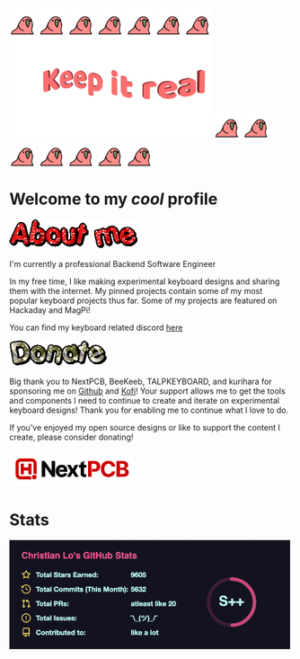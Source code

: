 <span>
<img src="https://github.com/ChrisChrisLoLo/ChrisChrisLoLo/blob/main/parrot.gif?raw=true" width="48">
<img src="https://github.com/ChrisChrisLoLo/ChrisChrisLoLo/blob/main/parrot.gif?raw=true" width="48">
<img src="https://github.com/ChrisChrisLoLo/ChrisChrisLoLo/blob/main/parrot.gif?raw=true" width="48">
<img src="https://github.com/ChrisChrisLoLo/ChrisChrisLoLo/blob/main/parrot.gif?raw=true" width="48">
<img src="https://github.com/ChrisChrisLoLo/ChrisChrisLoLo/blob/main/parrot.gif?raw=true" width="48">
<img src="https://github.com/ChrisChrisLoLo/ChrisChrisLoLo/blob/main/parrot.gif?raw=true" width="48">
<img src="https://github.com/ChrisChrisLoLo/ChrisChrisLoLo/blob/main/parrot.gif?raw=true" width="48">
</span>
<img src="https://github.com/ChrisChrisLoLo/ChrisChrisLoLo/blob/main/text2.gif?raw=true" width="360">
<span>
<img src="https://github.com/ChrisChrisLoLo/ChrisChrisLoLo/blob/main/parrot.gif?raw=true" width="48">
<img src="https://github.com/ChrisChrisLoLo/ChrisChrisLoLo/blob/main/parrot.gif?raw=true" width="48">
<img src="https://github.com/ChrisChrisLoLo/ChrisChrisLoLo/blob/main/parrot.gif?raw=true" width="48">
<img src="https://github.com/ChrisChrisLoLo/ChrisChrisLoLo/blob/main/parrot.gif?raw=true" width="48">
<img src="https://github.com/ChrisChrisLoLo/ChrisChrisLoLo/blob/main/parrot.gif?raw=true" width="48">
<img src="https://github.com/ChrisChrisLoLo/ChrisChrisLoLo/blob/main/parrot.gif?raw=true" width="48">
<img src="https://github.com/ChrisChrisLoLo/ChrisChrisLoLo/blob/main/parrot.gif?raw=true" width="48">
</span>

# Welcome to my *cool* profile

<img src="https://github.com/ChrisChrisLoLo/ChrisChrisLoLo/blob/main/text(1).gif?raw=true">

I'm currently a professional Backend Software Engineer

In my free time, I like making experimental keyboard designs and sharing them with the internet.
My pinned projects contain some of my most popular keyboard projects thus far.
Some of my projects are featured on Hackaday and MagPi!

You can find my keyboard related discord [here](https://discord.com/invite/m8vwnqJEsc)


<img src="https://github.com/ChrisChrisLoLo/ChrisChrisLoLo/blob/main/text(3).gif?raw=true">

Big thank you to NextPCB, BeeKeeb, TALPKEYBOARD, and kurihara for sponsoring me on [Github](https://github.com/sponsors/ChrisChrisLoLo/) and [Kofi](https://ko-fi.com/sporewoh)!
Your support allows me to get the tools and components I need to continue to create and iterate on experimental keyboard designs! Thank you for enabling me to continue what I love to do.

If you've enjoyed my open source designs or like to support the content I create, please consider donating!

[<img src="https://github.com/ChrisChrisLoLo/ChrisChrisLoLo/blob/main/nextpcblogolarge.png?raw=true" width="220">](https://www.nextpcb.com/)

# Stats
<img src="https://raw.githubusercontent.com/ChrisChrisLoLo/ChrisChrisLoLo/main/Screen%20Shot%202022-08-13%20at%208.12.25%20PM.png" width="500">

<!--
**ChrisChrisLoLo/ChrisChrisLoLo** is a ✨ _special_ ✨ repository because its `README.md` (this file) appears on your GitHub profile.

Here are some ideas to get you started:

- 🔭 I’m currently working on ...
- 🌱 I’m currently learning ...
- 👯 I’m looking to collaborate on ...
- 🤔 I’m looking for help with ...
- 💬 Ask me about ...
- 📫 How to reach me: ...
- 😄 Pronouns: ...
- ⚡ Fun fact: ...
-->

